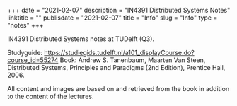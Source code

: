 +++
date = "2021-02-07"
description = "IN4391 Distributed Systems Notes"
linktitle = ""
publisdate = "2021-02-07"
title = "Info"
slug = "Info"
type = "notes"
+++

IN4391 Distributed Systems notes at TUDelft (Q3).

Studyguide: https://studiegids.tudelft.nl/a101_displayCourse.do?course_id=55274
Book: Andrew S. Tanenbaum, Maarten Van Steen, Distributed Systems, Principles and Paradigms (2nd Edition), Prentice Hall, 2006.

All content and images are based on and retrieved from the book in addition to the content of the lectures.
